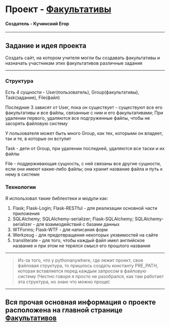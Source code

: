 # Проект - [Факультативы](http://supercereal.pythonanywhere.com)
#### Создатель - Кучинский Егор

----------------------------------------------------------------------------------------------------------------------------------------

## Задание и идея проекта
Создать сайт, на котором учителя могли бы создавать факультативы и назначать участникам этих факультативов различные задания

----------------------------------------------------------------------------------------------------------------------------------------

### Структура
Есть 4 сущности - User(пользователь), Group(факультативы), Task(задание), File(файл)

Последние 3 зависят от User, пока он существует - существуют все его факультативы и все файлы, связанные с ним и его факультативами; 
При удалении первого, удаляются все подгруженные файлы, чтобы не засорять файловую систему

У пользователя может быть много Group, как тех, которыми он владеет, так и те, в которые он вступит

Task - дети от Group, при удалении последней, удаляются все таски и их файлы

File - поддерживающая сущность, с ней связаны все другие сущности, если они имеют какие-либо файлы;
       она хранит название файла и путь к нему в системе

### Технологии
Я использовал такие библеотеки и модули как:
1) Flask; Flask-Login; Flask-RESTful - для реализации основной части приложения
2) SQLAlchemy; SQLAlchemy-serializer; Flask-SQLAlchemy; SQLAlchemy-serializer - для взаимодействий с базами данных
3) WTForms; Flask-WTF - для написания форм
4) Werkzeug - для предотвращения некоторых уязвимостей на сайте
5) transliterate - для того, чтобы каждый файл имел английское название и при этом не терялся смысл его прошлого названия

----------------------------------------------------------------------------------------------------------------------------------------
> Из-за того, что у pythonanywhere, где лежит проект, своя файловая структура, 
> то пришлось создать константу PRE_PATH, которая вставляется перед каждым запросом в файловую систему
> (Честно говоря я просто не разобрался, как там работает эта структура, но знаю что можно проще)
----------------------------------------------------------------------------------------------------------------------------------------

## Вся прочая основная информация о проекте расположена на главной странице [Факультативов](http://supercereal.pythonanywhere.com)
